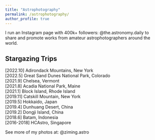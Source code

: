 ```yaml
---
title: "Astrophotography"
permalink: /astrophotography/
author_profile: true
---
```


I run an Instagram page with 400k+ followers: <a style="text-decoration:none" href="https://www.instagram.com/the.astronomy.daily/" target="_blank">@the.astronomy.daily</a> to share and promote works from amateur astrophotographers around the world. 

## Stargazing Trips

\[2022.10\] Adirondack Mountains, New York\
\[2022.5\] Great Sand Dunes National Park, Colorado\
\[2021.9\] Chelsea, Vermont\
\[2021.8\] Acadia National Park, Maine\
\[2021.1\] Block Island, Rhode Island\
\[2019.11\] Catskill Mountain, New York\
\[2019.5\] Hokkaido, Japan\
\[2019.4\] Dunhuang Desert, China\
\[2019.2\] Dongji Island, China\
\[2018.6\] Batam, Indonesia\
\[2016-2018\] <a style="text-decoration:none" href="https://www.instagram.com/hc_astro/?hl=en" target="_blank">HCAstro</a>, Singapore

<!-- ## Photos -->

<!-- {% include instagram.html %} -->

See more of my photos at: <a style="text-decoration:none" href="https://www.instagram.com/ziming.astro/" target="_blank">@ziming.astro</a>

<!-- ![Adirondack Mountains](/images/photos/Adirondacks.jpeg){: width="500", : style="float: left; margin: 10px"}

Adirondack Mountains, Oct 2022

![Acadia National Park](/images/photos/Acadia.jpeg){: width="500", : style="float: left; margin: 10px"}

Acadia National Park, August 2021

![Great Sand Dune](/images/photos/Colorado.jpeg){: width="500", : style="float: left; margin: 10px"}

Great Sand Dunes National Park, May 2022

![Catskill Mountain](/images/photos/Catskill.jpeg){: width="500", : style="float: left; margin: 10px"}

Catskill Mountain, Nov 2019

![Vermont 2](/images/photos/Vermont.jpeg){: width="500", : style="float: left; margin: 10px"}

Chelsea, Vermont, July 2021

![Dunhuang Desert](/images/photos/Dunhuang.jpeg){: width="500", : style="float: left; margin: 10px"}

Dunhuang Desert, Aug 2019

![Vermont 1](/images/photos/Vermont%202.jpeg){: width="500", : style="float: left; margin: 10px"}

Chelsea, Vermont, July 2021

![Neowise](/images/photos/Neowise.jpeg){: width="500", : style="float: left; margin: 10px"}

New Haven, July 2020

Would be down for any stargazing trips! :)  -->

